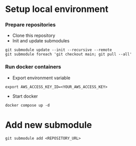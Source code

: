 # Setup local environment
### Prepare repositories
- Clone this repository
- Init and update submodules
```
git submodule update --init --recursive --remote
git submodule foreach 'git checkout main; git pull --all'
```
### Run docker containers
- Export environment variable
```
export AWS_ACCESS_KEY_ID=<YOUR_AWS_ACCESS_KEY>
```
- Start docker
```
docker compose up -d
```
# Add new submodule
```
git submodule add <REPOSITORY_URL>
```